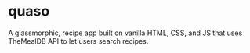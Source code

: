 # quaso
A glassmorphic, recipe app built on vanilla HTML, CSS, and JS that uses TheMealDB API to let users search recipes.
